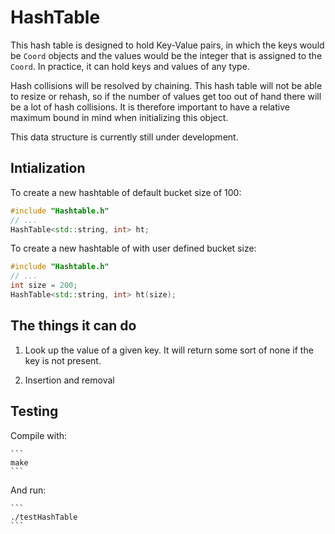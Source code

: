 # HashTable
This hash table is designed to hold Key-Value pairs, in which the keys would be `Coord` objects and the values would be the integer that is assigned to the `Coord`. In practice, it can hold keys and values of any type. 

Hash collisions will be resolved by chaining. This hash table will not be able to resize or rehash, so if the number of values get too out of hand there will be a lot of hash collisions. It is therefore important to have a relative maximum bound in mind when initializing this object.

This data structure is currently still under development.

## Intialization
To create a new hashtable of default bucket size of 100:

```c++
#include "Hashtable.h"
// ...
HashTable<std::string, int> ht;
```

To create a new hashtable of with user defined bucket size:

```c++
#include "Hashtable.h"
// ...
int size = 200;
HashTable<std::string, int> ht(size);
```
## The things it can do

1. Look up the value of a given key. It will return some sort of none if the key is not present. 

2. Insertion and removal 

## Testing
Compile with:

    ```
    make
    ```
And run:

    ```
    ./testHashTable
    ```
